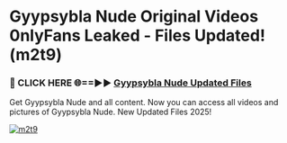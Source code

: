 # Gyypsybla Nude Original Videos 0nlyFans Leaked - Files Updated! (m2t9)

<h3>🔴 CLICK HERE 🌐==►► <a href="https://tinyurl.com/52m3yx9h" rel="nofollow">Gyypsybla Nude Updated Files</a></h3>

Get Gyypsybla Nude and all content. Now you can access all videos and pictures of Gyypsybla Nude. New Updated Files 2025!

[![m2t9](https://i.imgur.com/TnHtlc8.gif)](https://tinyurl.com/52m3yx9h)
